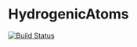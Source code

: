 # HydrogenicAtoms
[![Build Status](https://travis-ci.com/mortenpi/HydrogenicAtoms.jl.svg?branch=master)](https://travis-ci.com/mortenpi/HydrogenicAtoms.jl)
